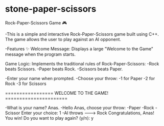 # stone-paper-scissors
Rock-Paper-Scissors Game 🎮


-This is a simple and interactive Rock-Paper-Scissors game built using C++. The game allows the user to play against an AI opponent.


-Features ✨ Welcome Message: Displays a large "Welcome to the Game" message when the program starts.


Game Logic: Implements the traditional rules of Rock-Paper-Scissors:
-Rock beats Scissors.
-Paper beats Rock. 
-Scissors beats Paper.


-Enter your name when prompted. 
-Choose your throw: 
-1 for Paper 
-2 for Rock
-3 for Scissors


================= WELCOME TO THE GAME! ======================


-What is your name? Anas.
-Hello Anas, choose your throw:
-Paper
-Rock
-Scissor Enter your choice: 1
-AI throws ---> Rock Congratulations, Anas! You win! Do you want to play again? (y/n): y 


